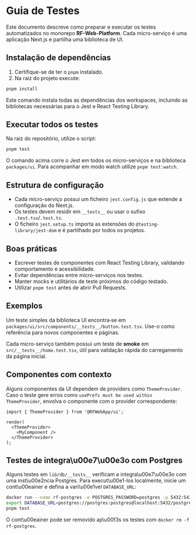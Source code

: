 # Guia de Testes

Este documento descreve como preparar e executar os testes automatizados no monorepo **RF-Web-Platform**. Cada micro-serviço é uma aplicação Next.js e partilha uma biblioteca de UI.

## Instalação de dependências

1. Certifique-se de ter o `pnpm` instalado.
2. Na raiz do projeto execute:

```bash
pnpm install
```

Este comando instala todas as dependências dos workspaces, incluindo as bibliotecas necessárias para o Jest e React Testing Library.

## Executar todos os testes

Na raiz do repositório, utilize o script:

```bash
pnpm test
```

O comando acima corre o Jest em todos os micro-serviços e na biblioteca `packages/ui`.
Para acompanhar em modo watch utilize `pnpm test:watch`.

## Estrutura de configuração

- Cada micro-serviço possui um ficheiro `jest.config.js` que extende a configuração do Next.js.
- Os testes devem residir em `__tests__` ou usar o sufixo `.test.tsx`/`.test.ts`.
- O ficheiro `jest.setup.ts` importa as extensões do `@testing-library/jest-dom` e é partilhado por todos os projetos.

## Boas práticas

- Escrever testes de componentes com React Testing Library, validando comportamento e acessibilidade.
- Evitar dependências entre micro-serviços nos testes.
- Manter mocks e utilitários de teste próximos do código testado.
- Utilizar `pnpm test` antes de abrir Pull Requests.

## Exemplos

Um teste simples da biblioteca UI encontra‑se em `packages/ui/src/components/__tests__/button.test.tsx`.
Use-o como referência para novos componentes e páginas.

Cada micro-serviço também possui um teste de **smoke** em `src/__tests__/home.test.tsx`,
útil para validação rápida do carregamento da página inicial.

## Componentes com contexto

Alguns componentes da UI dependem de providers como `ThemeProvider`. Caso o teste
gere erros como `usePrefs must be used within ThemeProvider`, envolva o componente
com o provider correspondente:

```tsx
import { ThemeProvider } from '@RFWebApp/ui';

render(
  <ThemeProvider>
    <MyComponent />
  </ThemeProvider>
);
```

## Testes de integra\u00e7\u00e3o com Postgres

Alguns testes em `lib/db/__tests__` verificam a integra\u00e7\u00e3o com uma inst\u00e2ncia Postgres. Para execut\u00e1-los localmente, inicie um cont\u00eainer e defina a vari\u00e1vel `DATABASE_URL`:

```bash
docker run --name rf-postgres -e POSTGRES_PASSWORD=postgres -p 5432:5432 -d postgres:latest
export DATABASE_URL=postgres://postgres:postgres@localhost:5432/postgres
pnpm test
```

O cont\u00eainer pode ser removido ap\u00f3s os testes com `docker rm -f rf-postgres`.
